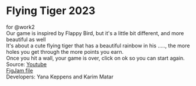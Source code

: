 # Flying Tiger 2023  
for @work2  
Our game is inspired by Flappy Bird, but it's a little bit different, and more beautiful as well  
It's about a cute flying tiger that has a beautiful rainbow in his ....., the more holes you get through the more points you earn.  
Once you hit a wall, your game is over, click on ok so you can start again.  
Source: [Youtube](https://www.youtube.com/watch?v=3SsYZDJdeXk)  
[FigJam file](https://www.figma.com/file/BwXHGyH86JRoz3zyFg48aA/Flying-Cat?node-id=0%3A1&t=pfflnPoB4olyc5Sj-1)  
Developers: Yana Keppens and Karim Matar
